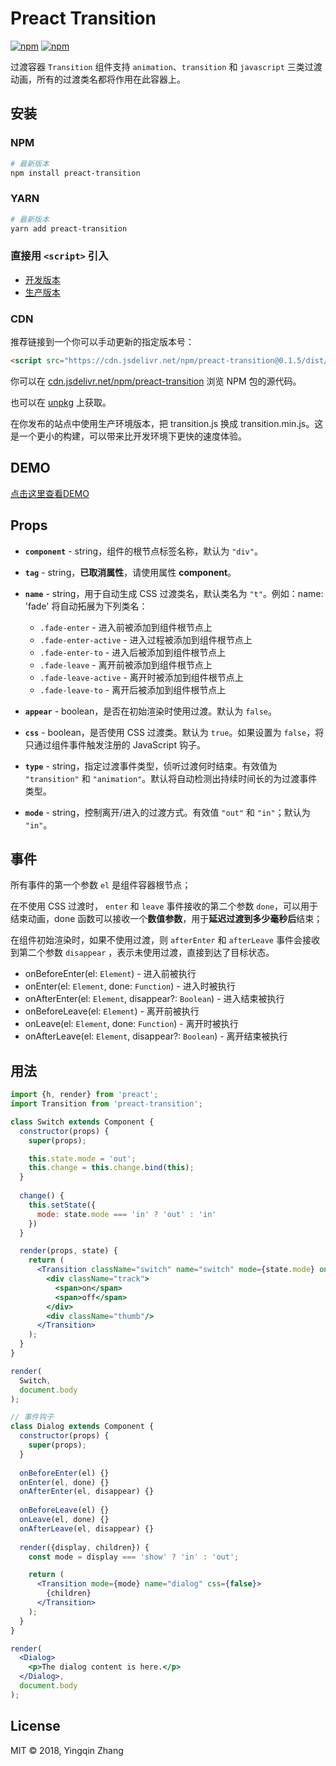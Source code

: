 # Preact Transition

[![npm](https://img.shields.io/npm/v/preact-transition.svg)](https://www.npmjs.com/package/preact-transition)
[![npm](https://img.shields.io/npm/dt/preact-transition.svg)](https://www.npmjs.com/package/preact-transition)

过渡容器 `Transition` 组件支持 `animation`、`transition` 和 `javascript` 三类过渡动画，所有的过渡类名都将作用在此容器上。

## 安装

### NPM

```bash
# 最新版本
npm install preact-transition
``` 

### YARN

```bash
# 最新版本
yarn add preact-transition
``` 

### 直接用 `<script>` 引入

- [开发版本](https://raw.githubusercontent.com/frge/preact-transition/master/dist/transition.js)
- [生产版本](https://raw.githubusercontent.com/frge/preact-transition/master/dist/transition.min.js)

### CDN

推荐链接到一个你可以手动更新的指定版本号：

```html
<script src="https://cdn.jsdelivr.net/npm/preact-transition@0.1.5/dist/transition.js"></script>
```

你可以在 [cdn.jsdelivr.net/npm/preact-transition](https://cdn.jsdelivr.net/npm/preact-transition/) 浏览 NPM 包的源代码。

也可以在 [unpkg](https://unpkg.com/preact-transition@0.1.5/dist/transition.js) 上获取。

在你发布的站点中使用生产环境版本，把 transition.js 换成 transition.min.js。这是一个更小的构建，可以带来比开发环境下更快的速度体验。

## DEMO

[点击这里查看DEMO](https://nkcjs.github.io/preact-transition/)

## Props

* **`component`** - string，组件的根节点标签名称，默认为 `"div"`。
* **`tag`** - string，**已取消属性**，请使用属性 **component**。
* **`name`** - string，用于自动生成 CSS 过渡类名，默认类名为 `"t"`。例如：name: 'fade' 将自动拓展为下列类名：

  - `.fade-enter` - 进入前被添加到组件根节点上
  - `.fade-enter-active` - 进入过程被添加到组件根节点上
  - `.fade-enter-to` - 进入后被添加到组件根节点上
  - `.fade-leave` - 离开前被添加到组件根节点上
  - `.fade-leave-active` - 离开时被添加到组件根节点上
  - `.fade-leave-to` - 离开后被添加到组件根节点上

* **`appear`** - boolean，是否在初始渲染时使用过渡。默认为 `false`。
* **`css`** - boolean，是否使用 CSS 过渡类。默认为 `true`。如果设置为 `false`，将只通过组件事件触发注册的 JavaScript 钩子。
* **`type`** - string，指定过渡事件类型，侦听过渡何时结束。有效值为 `"transition"` 和 `"animation"`。默认将自动检测出持续时间长的为过渡事件类型。
* **`mode`** - string，控制离开/进入的过渡方式。有效值 `"out"` 和 `"in"`；默认为 `"in"`。

## 事件

所有事件的第一个参数 `el` 是组件容器根节点；

在不使用 CSS 过渡时， `enter` 和 `leave` 事件接收的第二个参数 `done`，可以用于结束动画，done 函数可以接收一个**数值参数**，用于**延迟过渡到多少毫秒后**结束；

在组件初始渲染时，如果不使用过渡，则 `afterEnter` 和 `afterLeave` 事件会接收到第二个参数 `disappear` ，表示未使用过渡，直接到达了目标状态。
 
* onBeforeEnter(el: `Element`) - 进入前被执行
* onEnter(el: `Element`, done: `Function`) - 进入时被执行
* onAfterEnter(el: `Element`, disappear?: `Boolean`) - 进入结束被执行
* onBeforeLeave(el: `Element`) - 离开前被执行
* onLeave(el: `Element`, done: `Function`) - 离开时被执行
* onAfterLeave(el: `Element`, disappear?: `Boolean`) - 离开结束被执行

## 用法

```jsx harmony
import {h, render} from 'preact';
import Transition from 'preact-transition';

class Switch extends Component {
  constructor(props) {
    super(props);

    this.state.mode = 'out';
    this.change = this.change.bind(this);
  }
  
  change() {
    this.setState({
      mode: state.mode === 'in' ? 'out' : 'in'
    })
  }

  render(props, state) {
    return (
      <Transition className="switch" name="switch" mode={state.mode} onClick={this.change}>
        <div className="track">
          <span>on</span>
          <span>off</span>
        </div>
        <div className="thumb"/>
      </Transition>
    );
  }
}

render(
  Switch,
  document.body
);

// 事件钩子
class Dialog extends Component {
  constructor(props) {
    super(props);
  }
  
  onBeforeEnter(el) {}
  onEnter(el, done) {}
  onAfterEnter(el, disappear) {}
  
  onBeforeLeave(el) {}
  onLeave(el, done) {}
  onAfterLeave(el, disappear) {}
  
  render({display, children}) {
    const mode = display === 'show' ? 'in' : 'out';

    return (
      <Transition mode={mode} name="dialog" css={false}>
        {children}
      </Transition>
    );
  }
}

render(
  <Dialog>
    <p>The dialog content is here.</p>
  </Dialog>,
  document.body
);

```


## License
MIT © 2018, Yingqin Zhang 